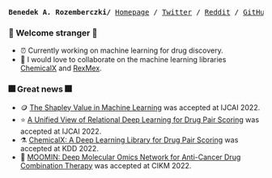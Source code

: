 <p><pre align="center">
<strong>Benedek A. Rozemberczki/</strong> <a href="https://github.com/benedekrozemberczki/benedekrozemberczki">Homepage</a> / <a href="https://twitter.com/benrozemberczki">Twitter</a> / <a href="https://www.reddit.com/user/benitorosenberg/submitted/?sort=top">Reddit</a> / <a href="https://github.com/benedekrozemberczki">GitHub</a> / <a href="https://scholar.google.com/citations?user=pa8DvbkAAAAJ&hl=en&oi=ao">Google Scholar</a></pre></p>

### :sparkler: Welcome stranger :sparkler:
- :alarm_clock: Currently working on machine learning for drug discovery.
- :robot: I would love to collaborate on the machine learning libraries [ChemicalX](https://github.com/AstraZeneca/chemicalx) and [RexMex](https://github.com/AstraZeneca/rexmex).

### :fireworks: Great news :fireworks:
- 🪙 [The Shapley Value in Machine Learning](https://arxiv.org/abs/2202.05594) was accepted at IJCAI 2022.
- :star: [A Unified View of Relational Deep Learning for Drug Pair Scoring](https://arxiv.org/abs/2111.02916) was accepted at IJCAI 2022.
- ⚗️ [ChemicalX: A Deep Learning Library for Drug Pair Scoring](https://arxiv.org/abs/2202.05240) was accepted at KDD 2022.
- :dna: [MOOMIN: Deep Molecular Omics Network for Anti-Cancer Drug Combination Therapy](https://arxiv.org/pdf/2110.15087.pdf) was accepted at CIKM 2022.

